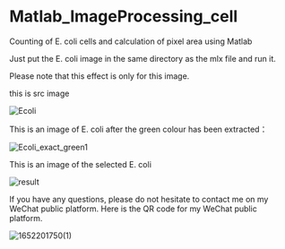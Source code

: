 # Matlab_ImageProcessing_cell

Counting of E. coli cells and calculation of pixel area using Matlab

Just put the E. coli image in the same directory as the mlx file and run it.

Please note that this effect is only for this image.

this is src  image

![Ecoli](https://user-images.githubusercontent.com/102503666/167680566-e9e17980-cbd3-4c2c-8904-bce2b36bc151.png)

This is an image of E. coli after the green colour has been extracted：

![Ecoli_exact_green1](https://user-images.githubusercontent.com/102503666/167681412-b30c8d1c-8fc3-464d-94d8-b2dc1e306600.jpg)

This is an image of the selected E. coli

![result](https://user-images.githubusercontent.com/102503666/167681754-c3b0ad0e-246f-458d-967a-b901164aeb61.jpg)


If you have any questions, please do not hesitate to contact me on my WeChat public platform. Here is the QR code for my WeChat public platform.

![1652201750(1)](https://user-images.githubusercontent.com/102503666/167682302-dbf7f711-ba68-4df9-a4a4-564022fe6dcb.jpg)
